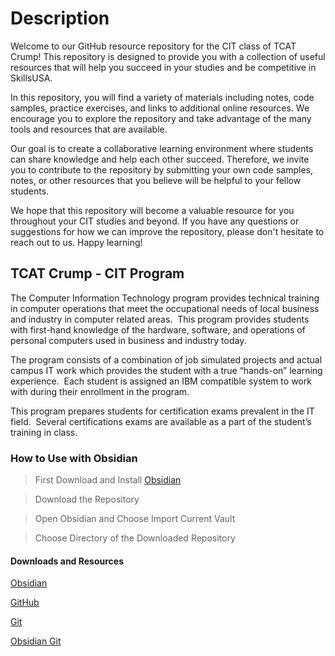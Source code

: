 # Description

Welcome to our GitHub resource repository for the CIT class of TCAT Crump! This repository is designed to provide you with a collection of useful resources that will help you succeed in your studies and be competitive in SkillsUSA.

In this repository, you will find a variety of materials including notes, code samples, practice exercises, and links to additional online resources. We encourage you to explore the repository and take advantage of the many tools and resources that are available.

Our goal is to create a collaborative learning environment where students can share knowledge and help each other succeed. Therefore, we invite you to contribute to the repository by submitting your own code samples, notes, or other resources that you believe will be helpful to your fellow students.

We hope that this repository will become a valuable resource for you throughout your CIT studies and beyond. If you have any questions or suggestions for how we can improve the repository, please don't hesitate to reach out to us. Happy learning!

## TCAT Crump - CIT Program
The Computer Information Technology program provides technical training in computer operations that meet the occupational needs of local business and industry in computer related areas.  This program provides students with first-hand knowledge of the hardware, software, and operations of personal computers used in business and industry today.

The program consists of a combination of job simulated projects and actual campus IT work which provides the student with a true “hands-on” learning experience.  Each student is assigned an IBM compatible system to work with during their enrollment in the program.

This program prepares students for certification exams prevalent in the IT field.  Several certifications exams are available as a part of the student’s training in class.

### How to Use with Obsidian

>First Download and Install [Obsidian](https://obsidian.md)

>Download the  Repository

>Open Obsidian and Choose Import Current Vault

>Choose Directory of the Downloaded Repository

#### Downloads and Resources

[Obsidian](https://obsidian.md)

[GitHub](https://github.com)

[Git](https://git-scm.com/)

[Obsidian Git](https://github.com/denolehov/obsidian-git)
